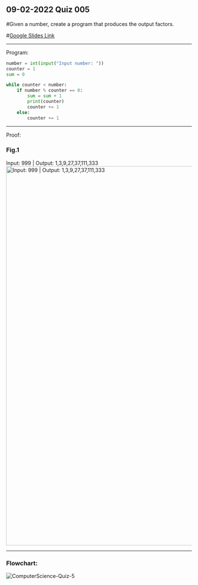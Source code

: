 ## 09-02-2022 Quiz 005

#Given a number, create a program that produces the output factors.

#[Google Slides Link](https://docs.google.com/presentation/d/1yhMenGxwHqeOgw2MP8ozuCJq6pF3D38Ajv8KllHAnLQ/)

------------------------------------------------------------------------

Program:
```.py
number = int(input("Input number: "))
counter = 1
sum = 0

while counter < number:
    if number % counter == 0:
        sum = sum + 1
        print(counter)
        counter += 1
    else:
        counter += 1
```

------------------------------------------------------------------------

Proof:
### Fig.1
Input: 999 | Output: 1,3,9,27,37,111,333
<img width="1026" alt="Input: 999 | Output: 1,3,9,27,37,111,333" src="https://user-images.githubusercontent.com/112055140/191017618-0617b2b7-6df8-4827-a240-0eb2bbd5757d.png">


------------------------------------------------------------------------

### Flowchart:
![ComputerScience-Quiz-5](https://user-images.githubusercontent.com/112055140/195840189-e8390fee-adf7-4784-8f7e-8e4a2fe3f9bc.jpg)
